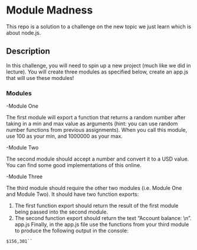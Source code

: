 # Module Madness
This repo is a solution to a challenge on the new topic we just learn which
is about node.js.

## Description

In this challenge, you will need to spin up a new project (much like we did in lecture). You will create three modules as specified below, create an app.js that will use these modules!

### Modules
-Module One

The first module will export a function that returns a random number after taking in a min and max value as arguments (hint: you can use random number functions from previous assignments). When you call this module, use 100 as your min, and 1000000 as your max.

-Module Two

The second module should accept a number and convert it to a USD value. You can find some good implementations of this online.

-Module Three

The third module should require the other two modules (i.e. Module One and Module Two). It should have two function exports:

1. The first function export should return the result of the first module being passed into the second module.
2. The second function export should return the text “Account balance: \n”.
app.js
Finally, in the app.js file use the functions from your third module to produce the following output in the console:

```Account balance:
$156,301``
